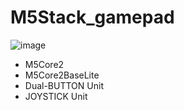 # M5Stack_gamepad
 
![image](https://user-images.githubusercontent.com/67863963/159196944-1fbe3e6d-3d78-4c81-99fe-fccecac4a87f.png)

- M5Core2
- M5Core2BaseLite
- Dual-BUTTON Unit
- JOYSTICK Unit

